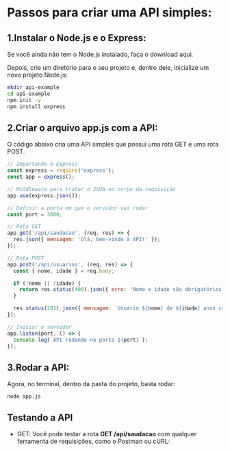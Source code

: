 # Passos para criar uma API simples:
## 1.Instalar o Node.js e o Express:

Se você ainda não tem o Node.js instalado, faça o download aqui.

Depois, crie um diretório para o seu projeto e, dentro dele, inicialize um novo projeto Node.js:

```bash
mkdir api-example
cd api-example
npm init -y
npm install express
```

## 2.Criar o arquivo app.js com a API:

O código abaixo cria uma API simples que possui uma rota GET e uma rota POST.

```js
// Importando o Express
const express = require('express');
const app = express();

// Middleware para tratar o JSON no corpo da requisição
app.use(express.json());

// Definir a porta em que o servidor vai rodar
const port = 3000;

// Rota GET
app.get('/api/saudacao', (req, res) => {
  res.json({ mensagem: 'Olá, bem-vindo à API!' });
});

// Rota POST
app.post('/api/usuarios', (req, res) => {
  const { nome, idade } = req.body;

  if (!nome || !idade) {
    return res.status(400).json({ erro: 'Nome e idade são obrigatórios' });
  }

  res.status(201).json({ mensagem: `Usuário ${nome} de ${idade} anos criado com sucesso!` });
});

// Iniciar o servidor
app.listen(port, () => {
  console.log(`API rodando na porta ${port}`);
});
```

## 3.Rodar a API:

Agora, no terminal, dentro da pasta do projeto, basta rodar:

```node
node app.js
```

## Testando a API
- GET:
Você pode testar a rota **GET /api/saudacao** com qualquer ferramenta de requisições, como o Postman ou cURL:


